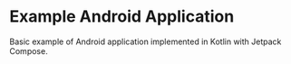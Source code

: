 # Example Android Application

Basic example of Android application implemented in Kotlin with Jetpack Compose.
